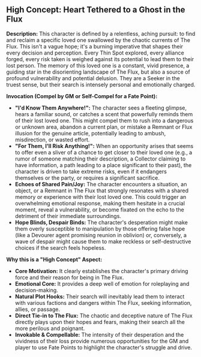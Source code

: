 ## High Concept: Heart Tethered to a Ghost in the Flux

**Description:**
This character is defined by a relentless, aching pursuit: to find and reclaim a specific loved one swallowed by the chaotic currents of The Flux. This isn't a vague hope; it's a burning imperative that shapes their every decision and perception. Every Thin Spot explored, every alliance forged, every risk taken is weighed against its potential to lead them to their lost person. The memory of this loved one is a constant, vivid presence, a guiding star in the disorienting landscape of The Flux, but also a source of profound vulnerability and potential delusion. They are a Seeker in the truest sense, but their search is intensely personal and emotionally charged.

**Invocation (Compel by GM or Self-Compel for a Fate Point):**

*   **"I'd Know Them Anywhere!":** The character sees a fleeting glimpse, hears a familiar sound, or catches a scent that powerfully reminds them of their lost loved one. This might compel them to rush into a dangerous or unknown area, abandon a current plan, or mistake a Remnant or Flux illusion for the genuine article, potentially leading to ambush, misdirection, or wasted effort.
*   **"For Them, I'll Risk Anything!":** When an opportunity arises that seems to offer even a sliver of a chance to get closer to their loved one (e.g., a rumor of someone matching their description, a Collector claiming to have information, a path leading to a place significant to their past), the character is driven to take extreme risks, even if it endangers themselves or the party, or requires a significant sacrifice.
*   **Echoes of Shared Pain/Joy:** The character encounters a situation, an object, or a Remnant in The Flux that strongly resonates with a shared memory or experience with their lost loved one. This could trigger an overwhelming emotional response, making them hesitate in a crucial moment, reveal a vulnerability, or become fixated on the echo to the detriment of their immediate surroundings.
*   **Hope Blinds, Despair Binds:** The character's desperation might make them overly susceptible to manipulation by those offering false hope (like a Devourer agent promising reunion in oblivion) or, conversely, a wave of despair might cause them to make reckless or self-destructive choices if the search feels hopeless.

**Why this is a "High Concept" Aspect:**

*   **Core Motivation:** It clearly establishes the character's primary driving force and their reason for being in The Flux.
*   **Emotional Core:** It provides a deep well of emotion for roleplaying and decision-making.
*   **Natural Plot Hooks:** Their search will inevitably lead them to interact with various factions and dangers within The Flux, seeking information, allies, or passage.
*   **Direct Tie-in to The Flux:** The chaotic and deceptive nature of The Flux directly plays upon their hopes and fears, making their search all the more perilous and poignant.
*   **Invokable & Compellable:** The intensity of their desperation and the vividness of their loss provide numerous opportunities for the GM and player to use Fate Points to highlight the character's struggle and drive.